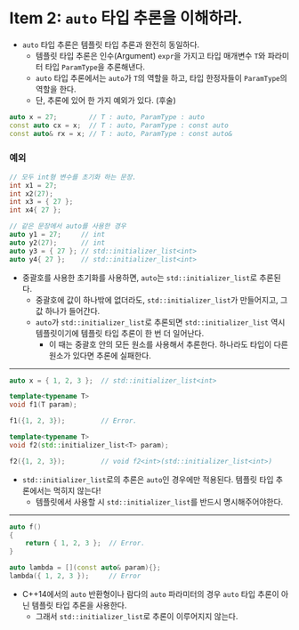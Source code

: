 Item 2: `auto` 타입 추론을 이해하라.
===
- `auto` 타입 추론은 템플릿 타입 추론과 완전히 동일하다.
  - 템플릿 타입 추론은 인수(Argument) `expr`을 가지고 타입 매개변수 `T`와 파라미터 타입 `ParamType`을 추론해낸다.
  - `auto` 타입 추론에서는 `auto`가 `T`의 역할을 하고, 타입 한정자들이 `ParamType`의 역할을 한다.
  - 단, 추론에 있어 한 가지 예외가 있다. (후술)

```C++
auto x = 27;        // T : auto, ParamType : auto
const auto cx = x;  // T : auto, ParamType : const auto
const auto& rx = x; // T : auto, ParamType : const auto&
```

### 예외
```C++
// 모두 int형 변수를 초기화 하는 문장.
int x1 = 27;
int x2(27);
int x3 = { 27 };
int x4{ 27 };

// 같은 문장에서 auto를 사용한 경우
auto y1 = 27;     // int
auto y2(27);      // int
auto y3 = { 27 }; // std::initializer_list<int>
auto y4{ 27 };    // std::initializer_list<int>
```
* 중괄호를 사용한 초기화를 사용하면, `auto`는 `std::initializer_list`로 추론된다.
  - 중괄호에 값이 하나밖에 없더라도, `std::initializer_list`가 만들어지고, 그 값 하나가 들어간다.
  - `auto`가 `std::initializer_list`로 추론되면 `std::initializer_list` 역시 템플릿이기에 템플릿 타입 추론이 한 번 더 일어난다.
    - 이 때는 중괄호 안의 모든 원소를 사용해서 추론한다. 하나라도 타입이 다른 원소가 있다면 추론에 실패한다.

----------

```C++
auto x = { 1, 2, 3 };  // std::initializer_list<int>

template<typename T>
void f1(T param);

f1({1, 2, 3});         // Error.

template<typename T>
void f2(std::initializer_list<T> param);

f2({1, 2, 3});         // void f2<int>(std::initializer_list<int>)
```
* `std::initializer_list`로의 추론은 `auto`인 경우에만 적용된다. 템플릿 타입 추론에서는 먹히지 않는다!
  - 템플릿에서 사용할 시 `std::initializer_list`를 반드시 명시해주어야한다.

----------

```C++
auto f()
{
    return { 1, 2, 3 };  // Error.
}

auto lambda = [](const auto& param){};
lambda({ 1, 2, 3 });     // Error
```
* C++14에서의 `auto` 반환형이나 람다의 `auto` 파라미터의 경우 `auto` 타입 추론이 아닌 템플릿 타입 추론을 사용한다.
  - 그래서 `std::initializer_list`로 추론이 이루어지지 않는다.
